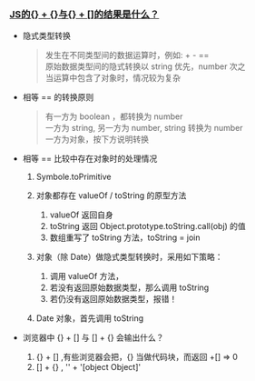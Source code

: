 ### [JS的{} + {}与{} + []的结果是什么？ ](https://segmentfault.com/a/1190000008038678)

- 隐式类型转换
  > 发生在不同类型间的数据运算时，例如: + - ==  </br>
  > 原始数据类型间的隐式转换以 string 优先，number 次之 </br>
  > 当运算中包含了对象时，情况较为复杂 </br>


- 相等 == 的转换原则
  > 有一方为 boolean ，都转换为 number  </br>
  > 一方为 string, 另一方为 number, string 转换为 number  </br>
  > 一方为对象，按下方说明转换


- 相等 == 比较中存在对象时的处理情况

  1. Symbole.toPrimitive 

  2. 对象都存在 valueOf / toString 的原型方法
      1. valueOf  返回自身
      2. toString 返回 Object.prototype.toString.call(obj) 的值
      3. 数组重写了 toString 方法，toString = join

  3. 对象（除 Date）做隐式类型转换时，采用如下策略：
      1. 调用 valueOf 方法，
      2. 若没有返回原始数据类型，那么调用 toString
      3. 若仍没有返回原始数据类型，报错！

  4. Date 对象，首先调用 toString 

- 浏览器中 {} + [] 与 [] + {} 会输出什么？
  1. {} + [] ,有些浏览器会把，{} 当做代码块，而返回 +[] => 0
  2. [] + {} , '' + '[object Object]' 